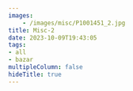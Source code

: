 ```yaml
---
images:
    - /images/misc/P1001451_2.jpg
title: Misc-2
date: 2023-10-09T19:43:05
tags:
- all
- bazar
multipleColumn: false
hideTitle: true
---
```

